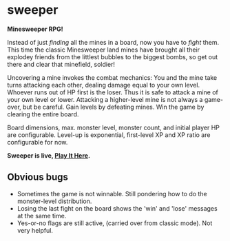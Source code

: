 sweeper
=======

**Minesweeper RPG!**

Instead of just *finding* all the mines in a board, now you have to *fight* them. This time the classic Minesweeper land mines have brought all their explodey friends from the littlest bubbles to the biggest bombs, so get out there and clear that minefield, soldier!

Uncovering a mine invokes the combat mechanics: You and the mine take turns attacking each other, dealing damage equal to your own level. Whoever runs out of HP first is the loser. Thus it is safe to attack a mine of your own level or lower. Attacking a higher-level mine is not always a game-over, but be careful. Gain levels by defeating mines. Win the game by clearing the entire board.

Board dimensions, max. monster level, monster count, and initial player HP are configurable. Level-up is exponential, first-level XP and XP ratio are configurable for now.

**Sweeper is live, [Play It Here](http://geofrey.github.io/sweeper/sweeper.html).**

Obvious bugs
---

* Sometimes the game is not winnable. Still pondering how to do the monster-level distribution.
* Losing the last fight on the board shows the 'win' and 'lose' messages at the same time.
* Yes-or-no flags are still active, (carried over from classic mode). Not very helpful.
